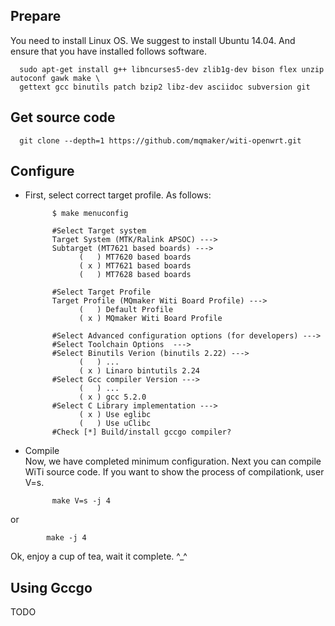 Prepare
------
You need to install Linux OS. We suggest to install Ubuntu 14.04. And ensure that
you have installed follows software.

      sudo apt-get install g++ libncurses5-dev zlib1g-dev bison flex unzip autoconf gawk make \
      gettext gcc binutils patch bzip2 libz-dev asciidoc subversion git

Get source code
------
      git clone --depth=1 https://github.com/mqmaker/witi-openwrt.git

Configure
------
* First, select correct target profile. As follows:

            $ make menuconfig
            
            #Select Target system
            Target System (MTK/Ralink APSOC) --->
            Subtarget (MT7621 based boards) --->
                  (   ) MT7620 based boards
                  ( x ) MT7621 based boards
                  (   ) MT7628 based boards
            
            #Select Target Profile
            Target Profile (MQmaker Witi Board Profile) --->
                  (   ) Default Profile
                  ( x ) MQmaker Witi Board Profile
            
            #Select Advanced configuration options (for developers) --->
            #Select Toolchain Options  --->
            #Select Binutils Verion (binutils 2.22) --->
                  (   ) ...
                  ( x ) Linaro bintutils 2.24
            #Select Gcc compiler Version --->
                  (   ) ...
                  ( x ) gcc 5.2.0
            #Select C Library implementation --->
                  ( x ) Use eglibc
                  (   ) Use uClibc
            #Check [*] Build/install gccgo compiler?
* Compile<br>
Now, we have completed minimum configuration. Next you can compile WiTi source code.
If you want to show the process of compilationk, user V=s.

            make V=s -j 4
or

            make -j 4
Ok,  enjoy a cup of tea, wait it complete. ^_^

Using Gccgo
------
TODO

